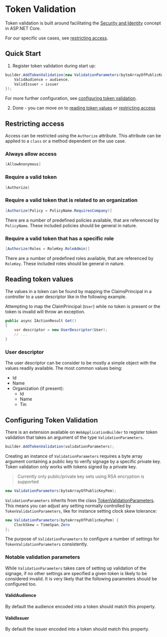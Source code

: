 # Token Validation

Token validation is built around facilitating the [Security and Identity](https://learn.microsoft.com/en-us/aspnet/core/security/authorization/introduction?view=aspnetcore-7.0) concept in ASP.NET Core.

For our specific use cases, see [restricting access](#restricting-access).

## Quick Start

1. Register token validation during start up:

```csharp
builder.AddTokenValidation(new ValidationParameters(byteArrayOfPublicKeyPem) {
    ValidAudience = audience,
    ValidIssuer = issuer
});
```

For more further configuration, see [configuring token validation](#configuring-token-validation).

2. Done - you can move on to [reading token values](#reading-token-values) or [restricting access](#restricting-access)

## Restricting access

Access can be restricted using the `Authorize` attribute. This attribute can be applied to a `class` or a method dependent on the use case.

### Always allow access
```csharp
[AllowAnonymous]
```

### Require a valid token
```csharp
[Authorize]
```

### Require a valid token that is related to an organization
```csharp
[Authorize(Policy = PolicyName.RequiresCompany)]
```

There are a number of predefined policies available, that are referenced by `PolicyName`. These included policies should be general in nature.

### Require a valid token that has a specific role
```csharp
[Authorize(Roles = RoleKey.RoleAdmin)]
```

There are a number of predefined roles available, that are referenced by `RoleKey`. These included roles should be general in nature.

## Reading token values

The values in a token can be found by mapping the ClaimsPrincipal in a controller to a user descriptor like in the following example.

Attempting to map the ClaimPrincipal (`User`) while no token is present or the token is invalid will throw an exception.

```csharp
public async IActionResult Get()
{
    var descriptor = new UserDescriptor(User);
    // ...
}
```

### User descriptor

The user descriptor can be consider to be mostly a simple object with the values readily available. The most common values being:

 - Id
 - Name
 - Organization (if present):
    - Id
    - Name
    - Tin

## Configuring Token Validation

There is an extension available on `WebApplicationBuilder` to register token validation that takes an argument of the type `ValidationParameters`.

```csharp
builder.AddTokenValidation(validationParameters);
```

Creating an instance of `ValidationParameters` requires a byte array argument containing a public key to verify signage by a specific private key. Token validation only works with tokens signed by a private key.

> Currently only public/private key sets using RSA encryption is supported

```csharp
new ValidationParameters(byteArrayOfPublicKeyPem);
```

`ValidationParameters` inherits from the class [TokenValidationParameters](https://learn.microsoft.com/en-us/dotnet/api/microsoft.identitymodel.tokens.tokenvalidationparameters?view=msal-web-dotnet-latest). This means you can adjust any setting normally controlled by `TokenValidationParameters`, like for instance setting clock skew tolerance:

```csharp
new ValidationParameters(byteArrayOfPublicKeyPem) {
    ClockSkew = TimeSpan.Zero
};
```

The purpose of `ValidationParameters` to configure a number of settings for `TokenValidationParameters` consistently.

### Notable validation parameters

While `ValidationParameters` takes care of setting up validation of the signage, if no other settings are specified a given token is likely to be considered invalid. It is very likely that the following parameters should be configured too.

#### ValidAudience
By default the audience encoded into a token should match this property.

#### ValidIssuer
By default the issuer encoded into a token should match this property.
